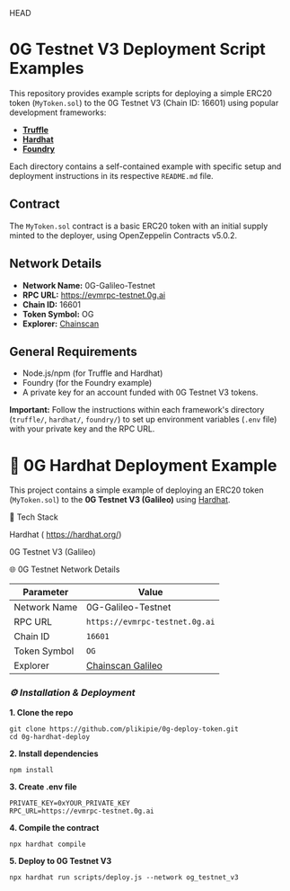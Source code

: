 HEAD

# 0G Testnet V3 Deployment Script Examples

This repository provides example scripts for deploying a simple ERC20 token (`MyToken.sol`) to the 0G Testnet V3 (Chain ID: 16601) using popular development frameworks:

- **[Truffle](./truffle/README.md)**
- **[Hardhat](./hardhat/README.md)**
- **[Foundry](./foundry/README.md)**

Each directory contains a self-contained example with specific setup and deployment instructions in its respective `README.md` file.

## Contract

The `MyToken.sol` contract is a basic ERC20 token with an initial supply minted to the deployer, using OpenZeppelin Contracts v5.0.2.

## Network Details

- **Network Name:** 0G-Galileo-Testnet
- **RPC URL:** https://evmrpc-testnet.0g.ai
- **Chain ID:** 16601
- **Token Symbol:** OG
- **Explorer:** [Chainscan](https://chainscan-galileo.0g.ai/)

## General Requirements

- Node.js/npm (for Truffle and Hardhat)
- Foundry (for the Foundry example)
- A private key for an account funded with 0G Testnet V3 tokens.

**Important:** Follow the instructions within each framework's directory (`truffle/`, `hardhat/`, `foundry/`) to set up environment variables (`.env` file) with your private key and the RPC URL.

# 🚀 0G Hardhat Deployment Example

This project contains a simple example of deploying an ERC20 token (`MyToken.sol`) to the **0G Testnet V3 (Galileo)** using [Hardhat](https://hardhat.org).

🧰 Tech Stack

Hardhat ( https://hardhat.org/)

0G Testnet V3 (Galileo)

🌐 0G Testnet Network Details

| Parameter    | Value                                                |
| ------------ | ---------------------------------------------------- |
| Network Name | 0G-Galileo-Testnet                                   |
| RPC URL      | `https://evmrpc-testnet.0g.ai`                       |
| Chain ID     | `16601`                                              |
| Token Symbol | `OG`                                                 |
| Explorer     | [Chainscan Galileo](https://chainscan-galileo.0g.ai) |

### **_⚙️ Installation & Deployment_**

**1. Clone the repo**

```
git clone https://github.com/plikipie/0g-deploy-token.git
cd 0g-hardhat-deploy
```

**2. Install dependencies**

```
npm install
```

**3. Create .env file**

```
PRIVATE_KEY=0xYOUR_PRIVATE_KEY
RPC_URL=https://evmrpc-testnet.0g.ai
```

**4. Compile the contract**

```
npx hardhat compile
```

**5. Deploy to 0G Testnet V3**

```
npx hardhat run scripts/deploy.js --network og_testnet_v3
```
